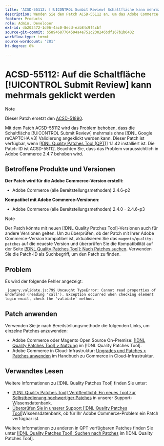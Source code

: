 ```yaml
---
title: 'ACSD-55112: [!UICONTROL Sumbit Review] Schaltfläche kann mehrmals angeklickt werden'
description: Wenden Sie den Patch ACSD-55112 an, um das Adobe Commerce-Problem zu beheben, bei dem die [!UICONTROL Submit Review]-Schaltfläche mehrmals ohne  [!DNL Google reCAPTCHA v3]  angeklickt werden kann.
feature: Products
role: Admin, Developer
exl-id: db202472-1d96-4ac0-8ecd-eab84c9f4cbf
source-git-commit: b5894687704594a4e751c230246bdf167b1b6402
workflow-type: tm+mt
source-wordcount: '281'
ht-degree: 0%

---
```


# ACSD-55112: Auf die Schaltfläche [!UICONTROL Submit Review] kann mehrmals geklickt werden

>[!NOTE]
>
>Dieser Patch ersetzt den [ACSD-51890](/help/support-tools/patches-available-in-qpt-tool/v1-1-35/acsd-51890-submit-review-button-can-be-clicked-multiple-times.md).

Mit dem Patch ACSD-55112 wird das Problem behoben, dass die Schaltfläche [!UICONTROL Submit Review] mehrmals ohne [!DNL Google reCAPTCHA v3] Validierung angeklickt werden kann. Dieser Patch ist verfügbar, wenn [[!DNL Quality Patches Tool (QPT)]](/help/announcements/adobe-commerce-announcements/magento-quality-patches-released-new-tool-to-self-serve-quality-patches.md) 1.1.42 installiert ist. Die Patch-ID ist ACSD-55112. Beachten Sie, dass das Problem voraussichtlich in Adobe Commerce 2.4.7 behoben wird.

## Betroffene Produkte und Versionen

**Der Patch wird für die Adobe Commerce-Version erstellt:**

* Adobe Commerce (alle Bereitstellungsmethoden) 2.4.6-p2

**Kompatibel mit Adobe Commerce-Versionen:**

* Adobe Commerce (alle Bereitstellungsmethoden) 2.4.0 - 2.4.6-p3

>[!NOTE]
>
>Der Patch könnte mit neuen [!DNL Quality Patches Tool]-Versionen auch für andere Versionen gelten. Um zu überprüfen, ob der Patch mit Ihrer Adobe Commerce-Version kompatibel ist, aktualisieren Sie das `magento/quality-patches` auf die neueste Version und überprüfen Sie die Kompatibilität auf der Seite [[!DNL Quality Patches Tool]: Nach Patches suchen](https://experienceleague.adobe.com/tools/commerce-quality-patches/index.html). Verwenden Sie die Patch-ID als Suchbegriff, um den Patch zu finden.

## Problem

Es wird der folgende Fehler angezeigt:

```JS
_jquery.validate.js:799 Uncaught TypeError: Cannot read properties of undefined (reading 'call'). Exception occurred when checking element login-email, check the 'validate' method.
```

## Patch anwenden

Verwenden Sie je nach Bereitstellungsmethode die folgenden Links, um einzelne Patches anzuwenden:

* Adobe Commerce oder Magento Open Source On-Premise: [[!DNL Quality Patches Tool] > Nutzung](https://experienceleague.adobe.com/docs/commerce-operations/tools/quality-patches-tool/usage.html) im [!DNL Quality Patches Tool].
* Adobe Commerce in Cloud-Infrastruktur: [Upgrades und Patches > Patches anwenden](https://experienceleague.adobe.com/docs/commerce-cloud-service/user-guide/develop/upgrade/apply-patches.html) im Handbuch zu Commerce in Cloud-Infrastruktur.

## Verwandtes Lesen

Weitere Informationen zu [!DNL Quality Patches Tool] finden Sie unter:

* [[!DNL Quality Patches Tool] Veröffentlicht: Ein neues Tool zur Selbstbedienung hochwertiger Patches](/help/announcements/adobe-commerce-announcements/magento-quality-patches-released-new-tool-to-self-serve-quality-patches.md) in unserer Support-Wissensdatenbank.
* [Überprüfen Sie in unserer Support [!DNL Quality Patches Tool]](/help/support-tools/patches-available-in-qpt-tool/check-patch-for-magento-issue-with-magento-quality-patches.md)Wissensdatenbank, ob für Ihr Adobe Commerce-Problem ein Patch verfügbar ist.

Weitere Informationen zu anderen in QPT verfügbaren Patches finden Sie unter [[!DNL Quality Patches Tool]: Suchen nach Patches](https://experienceleague.adobe.com/tools/commerce-quality-patches/index.html) im [!DNL Quality Patches Tool].
